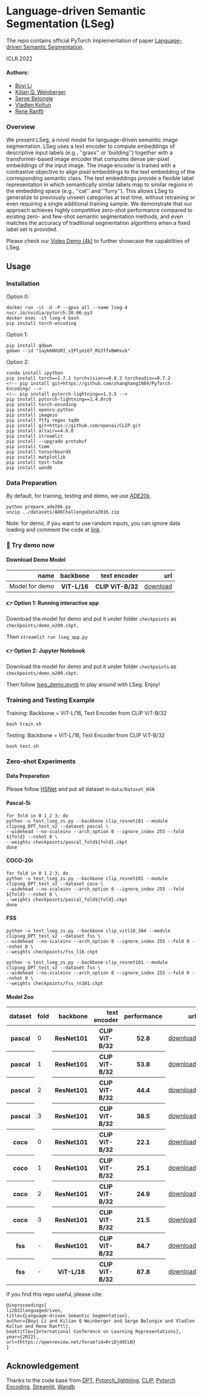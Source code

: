 # Language-driven Semantic Segmentation (LSeg)
The repo contains official PyTorch Implementation of paper [Language-driven Semantic Segmentation](https://arxiv.org/abs/2201.03546). 

ICLR 2022

#### Authors: 
* [Boyi Li](https://sites.google.com/site/boyilics/home)
* [Kilian Q. Weinberger](http://kilian.cs.cornell.edu/index.html)
* [Serge Belongie](https://scholar.google.com/citations?user=ORr4XJYAAAAJ&hl=zh-CN)
* [Vladlen Koltun](http://vladlen.info/)
* [Rene Ranftl](https://scholar.google.at/citations?user=cwKg158AAAAJ&hl=de)


### Overview


We present LSeg, a novel model for language-driven semantic image segmentation. LSeg uses a text encoder to compute embeddings of descriptive input labels (e.g., ''grass'' or 'building'') together with a transformer-based image encoder that computes dense per-pixel embeddings of the input image. The image encoder is trained with a contrastive objective to align pixel embeddings to the text embedding of the corresponding semantic class. The text embeddings provide a flexible label representation in which semantically similar labels map to similar regions in the embedding space (e.g., ''cat'' and ''furry''). This allows LSeg to generalize to previously unseen categories at test time, without retraining or even requiring a single additional training sample. We demonstrate that our approach achieves highly competitive zero-shot performance compared to existing zero- and few-shot semantic segmentation methods, and even matches the accuracy of traditional segmentation algorithms when a fixed label set is provided. 

Please check our [Video Demo (4k)](https://www.youtube.com/watch?v=bmU75rsmv6s) to further showcase the capabilities of LSeg.

## Usage
### Installation
Option 0: 
``` 
docker run -it -d -P --gpus all --name lseg-4 nvcr.io/nvidia/pytorch:20.06-py3
docker exec -it lseg-4 bash
pip install torch-encoding
```

Option 1: 
``` 
pip install gdown
gdown --id "1ayk6NXURI_vIPlym16f_RG3ffxBWHxvb"
```

Option 2: 
```
conda install ipython
pip install torch==1.7.1 torchvision==0.8.2 torchaudio==0.7.2
<!-- pip install git+https://github.com/zhanghang1989/PyTorch-Encoding/ -->
<!-- pip install pytorch-lightning==1.3.5 -->
pip install pytorch-lightning==1.4.0rc0
pip install torch-encoding
pip install opencv-python
pip install imageio
pip install ftfy regex tqdm
pip install git+https://github.com/openai/CLIP.git
pip install altair==4.0.0
pip install streamlit
pip install --upgrade protobuf
pip install timm
pip install tensorboardX
pip install matplotlib
pip install test-tube
pip install wandb
```

### Data Preparation
By default, for training, testing and demo, we use [ADE20k](https://groups.csail.mit.edu/vision/datasets/ADE20K/).

```
python prepare_ade20k.py
unzip ../datasets/ADEChallengeData2016.zip
```

Note: for demo, if you want to use random inputs, you can ignore data loading and comment the code at [link](https://github.com/isl-org/lang-seg/blob/main/modules/lseg_module.py#L55). 


### 🌻 Try demo now

#### Download Demo Model
<table>
  <thead>
    <tr style="text-align: right;">
      <th>name</th>
      <th>backbone</th>
      <th>text encoder</th>
      <th>url</th>
    </tr>
  </thead>
  <tbody>
    <tr>
       <td>Model for demo</td>
      <th>ViT-L/16</th>
      <th>CLIP ViT-B/32</th>
      <td><a href="https://drive.google.com/file/d/1ayk6NXURI_vIPlym16f_RG3ffxBWHxvb/view?usp=sharing">download</a></td>
    </tr>
  </tbody>
</table>

#### 👉 Option 1: Running interactive app
Download the model for demo and put it under folder `checkpoints` as `checkpoints/demo_e200.ckpt`. 

Then ``` streamlit run lseg_app.py ```

#### 👉 Option 2: Jupyter Notebook
Download the model for demo and put it under folder `checkpoints` as `checkpoints/demo_e200.ckpt`. 

Then follow [lseg_demo.ipynb](https://github.com/isl-org/lang-seg/blob/main/lseg_demo.ipynb) to play around with LSeg. Enjoy!



### Training and Testing Example
Training: Backbone = ViT-L/16, Text Encoder from CLIP ViT-B/32

``` bash train.sh ```

Testing: Backbone = ViT-L/16, Text Encoder from CLIP ViT-B/32

``` bash test.sh ```

### Zero-shot Experiments
#### Data Preparation
Please follow [HSNet](https://github.com/juhongm999/hsnet) and put all dataset in `data/Dataset_HSN`

#### Pascal-5i
``` 
for fold in 0 1 2 3; do
python -u test_lseg_zs.py --backbone clip_resnet101 --module clipseg_DPT_test_v2 --dataset pascal \
--widehead --no-scaleinv --arch_option 0 --ignore_index 255 --fold ${fold} --nshot 0 \
--weights checkpoints/pascal_fold${fold}.ckpt 
done
```
#### COCO-20i
``` 
for fold in 0 1 2 3; do
python -u test_lseg_zs.py --backbone clip_resnet101 --module clipseg_DPT_test_v2 --dataset coco \
--widehead --no-scaleinv --arch_option 0 --ignore_index 255 --fold ${fold} --nshot 0 \
--weights checkpoints/pascal_fold${fold}.ckpt 
done
```
#### FSS
``` 
python -u test_lseg_zs.py --backbone clip_vitl16_384 --module clipseg_DPT_test_v2 --dataset fss \
--widehead --no-scaleinv --arch_option 0 --ignore_index 255 --fold 0 --nshot 0 \
--weights checkpoints/fss_l16.ckpt 
```

``` 
python -u test_lseg_zs.py --backbone clip_resnet101 --module clipseg_DPT_test_v2 --dataset fss \
--widehead --no-scaleinv --arch_option 0 --ignore_index 255 --fold 0 --nshot 0 \
--weights checkpoints/fss_rn101.ckpt 
```

#### Model Zoo
<table>
  <thead>
    <tr style="text-align: right;">
       <th>dataset</th>
      <th>fold</th>
      <th>backbone</th>
      <th>text encoder</th>
      <th>performance</th>
      <th>url</th>
    </tr>
  </thead>
  <tbody>
    <tr>
       <th>pascal</th>
       <td>0</td>
      <th>ResNet101</th>
      <th>CLIP ViT-B/32</th>
      <th>52.8</th>
      <td><a href="https://drive.google.com/file/d/1gKXh_VORfFBhGVfwaDD-FzLn3hqiIAoR/view?usp=sharing">download</a></td>
    </tr>
    <tr>
       <th>pascal</th>
       <td>1</td>
      <th>ResNet101</th>
      <th>CLIP ViT-B/32</th>
      <th>53.8</th>
      <td><a href="https://drive.google.com/file/d/16GrCGJi5hfjMZ0lzd-SHtLvbRpbxa8Sh/view?usp=sharing">download</a></td>
    </tr>
    <tr>
       <th>pascal</th>
       <td>2</td>
      <th>ResNet101</th>
      <th>CLIP ViT-B/32</th>
      <th>44.4</th>
      <td><a href="https://drive.google.com/file/d/1hJXCus0QzhphZ3R96fe8WHVYiYfpkF-G/view?usp=sharing">download</a></td>
    </tr>
    <tr>
       <th>pascal</th>
       <td>3</td>
      <th>ResNet101</th>
      <th>CLIP ViT-B/32</th>
      <th>38.5</th>
      <td><a href="https://drive.google.com/file/d/1lGzhGxx9FECPg52LAVW_4GZQIMx25ele/view?usp=sharing">download</a></td>
    </tr>
    <tr>
       <th>coco</th>
       <td>0</td>
      <th>ResNet101</th>
      <th>CLIP ViT-B/32</th>
      <th>22.1</th>
      <td><a href="https://drive.google.com/file/d/1Q261gloDZQeqVA6pDqWVVzW8I6k0TTHu/view?usp=sharing">download</a></td>
    </tr>
    <tr>
       <th>coco</th>
       <td>1</td>
      <th>ResNet101</th>
      <th>CLIP ViT-B/32</th>
      <th>25.1</th>
      <td><a href="https://drive.google.com/file/d/1fRODZ0YlrQb18-tvqs7ImL69RwkH-tLj/view?usp=sharing">download</a></td>
    </tr>
    <tr>
       <th>coco</th>
       <td>2</td>
      <th>ResNet101</th>
      <th>CLIP ViT-B/32</th>
      <th>24.9</th>
      <td><a href="https://drive.google.com/file/d/1q7iqEUmPePqqUq0QDUlhHkajTAydvVYn/view?usp=sharing">download</a></td>
    </tr>
    <tr>
       <th>coco</th>
       <td>3</td>
      <th>ResNet101</th>
      <th>CLIP ViT-B/32</th>
      <th>21.5</th>
      <td><a href="https://drive.google.com/file/d/1H6d6udhJ92eEMeRDF0E5NFJD2LDI1DBX/view?usp=sharing">download</a></td>
    </tr>
    <tr>
       <th>fss</th>
       <td>-</td>
      <th>ResNet101</th>
      <th>CLIP ViT-B/32</th>
      <th>84.7</th>
      <td><a href="https://drive.google.com/file/d/1tIv239sRibgTF73m09Z3fmDYkTngQhwp/view?usp=sharing">download</a></td>
    </tr>
    <tr>
       <th>fss</th>
       <td>-</td>
      <th>ViT-L/16</th>
      <th>CLIP ViT-B/32</th>
      <th>87.8</th>
      <td><a href="https://drive.google.com/file/d/1-wRkHVQ4UxVYiVPNVXFU4Qwo8qliN-xg/view?usp=sharing">download</a></td>
    </tr>
  </tbody>
</table>

If you find this repo useful, please cite:
```
@inproceedings{
li2022languagedriven,
title={Language-driven Semantic Segmentation},
author={Boyi Li and Kilian Q Weinberger and Serge Belongie and Vladlen Koltun and Rene Ranftl},
booktitle={International Conference on Learning Representations},
year={2022},
url={https://openreview.net/forum?id=RriDjddCLN}
}
```

## Acknowledgement
Thanks to the code base from [DPT](https://github.com/isl-org/DPT), [Pytorch_lightning](https://github.com/PyTorchLightning/pytorch-lightning), [CLIP](https://github.com/openai/CLIP), [Pytorch Encoding](https://github.com/zhanghang1989/PyTorch-Encoding), [Streamlit](https://streamlit.io/), [Wandb](https://wandb.ai/site)
